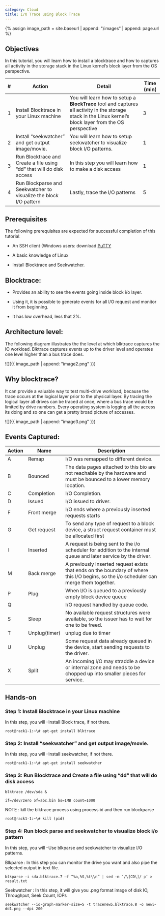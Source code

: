 ```yaml
---
category: Cloud
title: I/O Trace using Block Trace
---
```


{% assign image_path = site.baseurl | append: "/images" | append: page.url %}

## Objectives

In this tutorial, you will learn how to install a blocktrace and how to captures all activity in the storage stack in the Linux kernel’s block layer from the OS perspective.

| \# | Action | Detail | Time (min) |
|----|--------|--------|------------|
| 1 | Install Blocktrace in your Linux machine | You will learn how to setup a **BlockTrace** tool and captures all activity in the storage stack in the Linux kernel’s block layer from the OS perspective  | 3 |
| 2 | Install “seekwatcher” and get output image/movie. | You will learn how to setup seekwatcher to visualize block I/O patterns. | 1 |
| 3 | Run Blocktrace and Create a file using “dd” that will do disk access | In this step you will learn how to make a disk access | 1 |
| 4 | Run Blockparse and Seekwatcher to visualize the block I/O pattern | Lastly, trace the I/O patterns | 5 |

## Prerequisites

The following prerequisites are expected for successful completion of this tutorial:

-   An SSH client (Windows users: download [PuTTY](http://www.chiark.greenend.org.uk/~sgtatham/putty/download.html)

-   A basic knowledge of Linux

-   Install Blocktrace and Seekwatcher.

## Blocktrace:

-   Provides an ability to see the events going inside block i/o layer.

-   Using it, it is possible to generate events for all I/O request and monitor it from beginning.

-   It has low overhead, less that 2%.

## Architecture level:

The following diagram illustrates the the level at which blktrace captures the IO workload. Blktrace captures events up to the driver level and operates one level higher than a bus trace does.

![]({{ image_path | append: "image2.png" }})

## Why blocktrace?

It can provide a valuable way to test multi-drive workload, because the trace occurs at the logical layer prior to the physical layer. By tracing the logical layer all drives can be traced at once, where a bus trace would be limited by drive numbers. Every operating system is logging all the access its doing and so one can get a pretty broad picture of accesses.

![]({{ image_path | append: "image3.png" }})

## Events Captured:

| Action | Name | Description |
|--------|------|-------------|
| A | Remap | I/O was remapped to different device. |
| B | Bounced | The data pages attached to this bio are not reachable by the hardware and must be bounced to a lower memory location. |
| C | Completion | I/O Completion. |
| D | Issued | I/O issued to driver. |
| F | Front merge | I/O ends where a previously inserted requests starts |
| G | Get request | To send any type of request to a block device, a struct request container must be allocated first |
| I | Inserted | A request is being sent to the i/o scheduler for addition to the internal queue and later service by the driver. |
| M | Back merge | A previously inserted request exists that ends on the boundary of where this I/O begins, so the i/o scheduler can merge them together. |
| P | Plug | When I/O is queued to a previously empty block device queue |
| Q | | I/O request handled by queue code. |
| S | Sleep | No available request structures were available, so the issuer has to wait for one to be freed. |
| T | Unplug(timer) | unplug due to timer |
| U | Unplug | Some request data already queued in the device, start sending requests to the driver. |
| X | Split | An incoming I/O may straddle a device or internal zone and needs to be chopped up into smaller pieces for service. |

## Hands-on

### Step 1: Install Blocktrace in your Linux machine

In this step, you will –Install Block trace, if not there.

`root@rack1-1:~\# apt-get install blktrace`

### Step 2: Install “seekwatcher” and get output image/movie.

In this step, you will –Install seekwatcher, if not there.

`root@rack1-1:~\# apt-get install seekwatcher`

### Step 3: Run Blocktrace and Create a file using “dd” that will do disk access

`blktrace /dev/sda &`

`if=/dev/zero of=abc.bin bs=1MB count=1000`

NOTE : kill the blktrace process using process id and then run blockparse

`root@rack1-1:~\# kill (pid)`

### Step 4: Run block parse and seekwatcher to visualize block i/o pattern

In this step, you will –Use blkparse and seekwatcher to visualize I/O patterns.

Blkparse : In this step you can monitor the drive you want and also pipe the selected output in text file.

`blkparse –i sda.blktrace.7 –f “%a,%S,%t\\n” | sed –n ‘/\[CD\]/ p’ > result.txt`

Seekwatcher : In this step, it will give you .png format image of disk IO, Throughput, Seek Count, IOPs

`seekwatcher --io-graph-marker-size=5 -t tracenew5.blktrace.8 -o new5-dd1.png --dpi 200`
